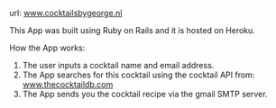 url: www.cocktailsbygeorge.nl

This App was built using Ruby on Rails and it is hosted on Heroku.

How the App works:

1. The user inputs a cocktail name and email address.
2. The App searches for this cocktail using the cocktail API from: www.thecocktaildb.com
3. The App sends you the cocktail recipe via the gmail SMTP server.

